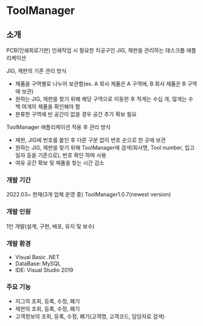 # ToolManager

## 소개
PCB(인쇄회로기판) 인쇄작업 시 필요한 치공구인 JIG, 제판을 관리하는 데스크톱 애플리케이션

JIG, 제판의 기존 관리 방식
- 제품을 구역별로 나누어 보관함(ex. A 회사 제품은 A 구역에, B 회사 제품은 B 구역에 보관)
- 원하는 JIG, 제판을 찾기 위해 해당 구역으로 이동한 후 적게는 수십 개, 많게는 수백 여개의 제품을 확인해야 함
- 분류한 구역에 빈 공간이 없을 경우 공간 추가 확보 필요

ToolManager 애플리케이션 적용 후 관리 방식
- 제판, JIG에 번호를 붙인 후 다른 구분 없이 번호 순으로 한 곳에 보관
- 원하는 JIG, 제판을 찾기 위해 ToolManager에 검색(회사명, Tool number, 입고일자 등을 기준으로), 번호 확인 하여 사용
- 여유 공간 확보 및 제품을 찾는 시간 감소


### 개발 기간
2022.03~ 현재(3개 업체 운영 중)
ToolManager1.0.7(newest version)

### 개발 인원
1인 개발(설계, 구현, 배포, 유지 및 보수)

### 개발 환경
- Visual Basic .NET
- DataBase: MySQL
- IDE: Visual Studio 2019

### 주요 기능
- 지그의 조회, 등록, 수정, 폐기
- 제판의 조회, 등록, 수정, 폐기
- 고객정보의 조회, 등록, 수정, 폐기(고객명, 고객코드, 담당자로 검색)
